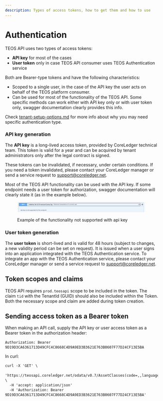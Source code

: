 ```yaml
---
description: Types of access tokens, how to get them and how to use
---
```


# Authentication

TEOS API uses two types of access tokens:&#x20;

* **API key** for most of the cases&#x20;
* **User token** only in case TEOS API consumer uses TEOS Authentication service

Both are Bearer-type tokens and have the following characteristics:

* Scoped to a single user, in the case of the API key the user acts on behalf of the TEOS platform consumer.
* Can be used for most of the functionality of the TEOS API. Some specific methods can work either with API key only or with user token only, swagger documentation clearly provides this info.

Check [tenant-setup-options.md](architecture-note/tenant-setup-options.md "mention") for more info about why you may need specific authentication type.

### API key generation

The **API key** is a long-lived access token, provided by CoreLedger technical team. This token is valid for a year and can be acquired by tenant administrators only after the legal contract is signed.&#x20;

These tokens can be invalidated, if necessary, under certain conditions. If you need a token invalidated, please contact your CoreLedger manager or send a service request to [support@coreledger.net](mailto:support@coreledger.net).

Most of the TEOS API functionality can be used with the API key. If some endpoint needs a user token for authorization, swagger documentation will clearly state it (as in the example below).

<figure><img src="../.gitbook/assets/image.png" alt=""><figcaption><p>Example of the functionality not supported with api key</p></figcaption></figure>

### User token generation

The **user token** is short-lived and is valid for 48 hours (subject to changes, a new validity period can be set on request). It is issued when a user signs into an application integrated with the TEOS Authentication service. To integrate an app with the TEOS Authentication service, please contact your CoreLedger manager or send a service request to [support@coreledger.net](mailto:support@coreledger.net).

## Token scopes and claims

TEOS API requires `prod.teosapi` scope to be included in the token. The claim `tid` with the TenantId (GUID) should also be included within the Token. Both the necessary scope and claim are added during token creation.

## Sending access token as a Bearer token

When making an API call, supply the API key or user access token as a Bearer token in the authorization header:

```
Authorization: Bearer 9D19D3CA6361713D49CFC4C8668C4D9A9ED3B3621E763B0607F77D24CF13E5BA
```

In curl:

```
curl -X 'GET' \
  'https://teosapi.coreledger.net/odata/v0.7/AssetClasses(code=,,languageCode=,)' \
  -H 'accept: application/json'
  -H 'Authorization: Bearer 9D19D3CA6361713D49CFC4C8668C4D9A9ED3B3621E763B0607F77D24CF13E5BA'
```




